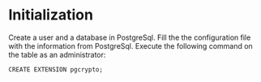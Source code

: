 # Initialization

Create a user and a database in PostgreSql.
Fill the the configuration file with the information from PostgreSql.
Execute the following command on the table as an administrator:
```
CREATE EXTENSION pgcrypto;
```
